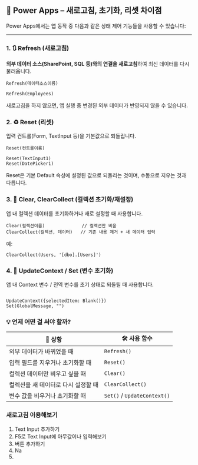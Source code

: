 
## 🔄 Power Apps – 새로고침, 초기화, 리셋 차이점

Power Apps에서는 앱 동작 중 다음과 같은 상태 제어 기능들을 사용할 수 있습니다:

---

### 1. 🔃 Refresh (새로고침)

**외부 데이터 소스(SharePoint, SQL 등)와의 연결을 새로고침**하여 최신 데이터를 다시 불러옵니다.

```plaintext
Refresh(데이터소스이름)
```
```plaintext
Refresh(Employees)
```
새로고침을 하지 않으면, 앱 실행 중 변경된 외부 데이터가 반영되지 않을 수 있습니다.

### 2. ♻️ Reset (리셋)
입력 컨트롤(Form, TextInput 등)을 기본값으로 되돌립니다.

```plaintext
Reset(컨트롤이름)
```
```plaintext
Reset(TextInput1)
Reset(DatePicker1)
```
Reset은 기본 Default 속성에 설정된 값으로 되돌리는 것이며, 수동으로 지우는 것과 다릅니다.

### 3. 🔁 Clear, ClearCollect (컬렉션 초기화/재설정)
앱 내 컬렉션 데이터를 초기화하거나 새로 설정할 때 사용합니다.

```plaintext
Clear(컬렉션이름)              // 컬렉션만 비움
ClearCollect(컬렉션, 데이터)   // 기존 내용 제거 + 새 데이터 입력
```
예:

```plaintext
ClearCollect(Users, '[dbo].[Users]')
```

### 4. 🧹 UpdateContext / Set (변수 초기화)
앱 내 Context 변수 / 전역 변수를 초기 상태로 되돌릴 때 사용합니다.

```plaintext

UpdateContext({selectedItem: Blank()})
Set(GlobalMessage, "")
```
### 💡 언제 어떤 걸 써야 할까?
| 💬 상황                                 | 🛠️ 사용 함수                    |
|----------------------------------------|---------------------------------|
| 외부 데이터가 바뀌었을 때              | `Refresh()`                     |
| 입력 필드를 지우거나 초기화할 때       | `Reset()`                       |
| 컬렉션 데이터만 비우고 싶을 때         | `Clear()`                       |
| 컬렉션을 새 데이터로 다시 설정할 때    | `ClearCollect()`                |
| 변수 값을 비우거나 초기화할 때         | `Set()` / `UpdateContext()`     |

### 새로고침 이용해보기 

1. Text Input 추가하기
2. F5로 Text Input에 아무값이나 입력해보기
4. 버튼 추가하기
5. Na
6. 
